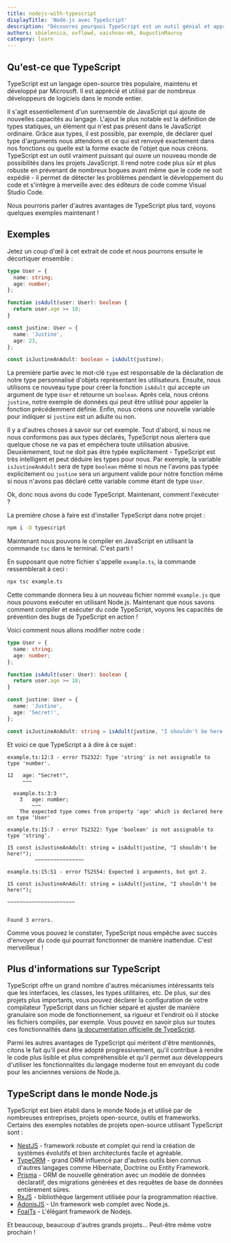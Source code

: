 ```yaml
---
title: nodejs-with-typescript
displayTitle: 'Node.js avec TypeScript'
description: "Découvrez pourquoi TypeScript est un outil génial et apprenez à l'utiliser par vous-même."
authors: sbielenica, ovflowd, vaishnav-mk, AugustinMauroy
category: learn
---
```


## Qu'est-ce que TypeScript

TypeScript est un langage open-source très populaire, maintenu et développé par Microsoft. Il est apprécié et utilisé par de nombreux développeurs de logiciels dans le monde entier.

Il s'agit essentiellement d'un surensemble de JavaScript qui ajoute de nouvelles capacités au langage. L'ajout le plus notable est la définition de types statiques, un élément qui n'est pas présent dans le JavaScript ordinaire. Grâce aux types, il est possible, par exemple, de déclarer quel type d'arguments nous attendons et ce qui est renvoyé exactement dans nos fonctions ou quelle est la forme exacte de l'objet que nous créons. TypeScript est un outil vraiment puissant qui ouvre un nouveau monde de possibilités dans les projets JavaScript. Il rend notre code plus sûr et plus robuste en prévenant de nombreux bogues avant même que le code ne soit expédié - il permet de détecter les problèmes pendant le développement du code et s'intègre à merveille avec des éditeurs de code comme Visual Studio Code.

Nous pourrons parler d'autres avantages de TypeScript plus tard, voyons quelques exemples maintenant !

## Exemples

Jetez un coup d'œil à cet extrait de code et nous pourrons ensuite le décortiquer ensemble :

```ts
type User = {
  name: string;
  age: number;
};

function isAdult(user: User): boolean {
  return user.age >= 18;
}

const justine: User = {
  name: 'Justine',
  age: 23,
};

const isJustineAnAdult: boolean = isAdult(justine);
```

La première partie avec le mot-clé `type` est responsable de la déclaration de notre type personnalisé d'objets représentant les utilisateurs. Ensuite, nous utilisons ce nouveau type pour créer la fonction `isAdult` qui accepte un argument de type `User` et retourne un `boolean`. Après cela, nous créons `justine`, notre exemple de données qui peut être utilisé pour appeler la fonction précédemment définie. Enfin, nous créons une nouvelle variable pour indiquer si `justine` est un adulte ou non.

Il y a d'autres choses à savoir sur cet exemple. Tout d'abord, si nous ne nous conformons pas aux types déclarés, TypeScript nous alertera que quelque chose ne va pas et empêchera toute utilisation abusive. Deuxièmement, tout ne doit pas être typée explicitement - TypeScript est très intelligent et peut déduire les types pour nous. Par exemple, la variable `isJustineAnAdult` sera de type `boolean` même si nous ne l'avons pas typée explicitement ou `justine` sera un argument valide pour notre fonction même si nous n'avons pas déclaré cette variable comme étant de type `User`.

Ok, donc nous avons du code TypeScript. Maintenant, comment l'exécuter ?

La première chose à faire est d'installer TypeScript dans notre projet :

```bash
npm i -D typescript
```

Maintenant nous pouvons le compiler en JavaScript en utilisant la commande `tsc` dans le terminal. C'est parti !

En supposant que notre fichier s'appelle `example.ts`, la commande ressemblerait à ceci :

```bash
npx tsc example.ts
```

Cette commande donnera lieu à un nouveau fichier nommé `example.js` que nous pouvons exécuter en utilisant Node.js.
Maintenant que nous savons comment compiler et exécuter du code TypeScript, voyons les capacités de prévention des bugs de TypeScript en action !

Voici comment nous allons modifier notre code :

```ts
type User = {
  name: string;
  age: number;
};

function isAdult(user: User): boolean {
  return user.age >= 18;
}

const justine: User = {
  name: 'Justine',
  age: 'Secret!',
};

const isJustineAnAdult: string = isAdult(justine, "I shouldn't be here!");
```

Et voici ce que TypeScript a à dire à ce sujet :

```console
example.ts:12:3 - error TS2322: Type 'string' is not assignable to type 'number'.

12   age: "Secret!",
     ~~~

  example.ts:3:3
    3   age: number;
        ~~~
    The expected type comes from property 'age' which is declared here on type 'User'

example.ts:15:7 - error TS2322: Type 'boolean' is not assignable to type 'string'.

15 const isJustineAnAdult: string = isAdult(justine, "I shouldn't be here!");
         ~~~~~~~~~~~~~~~~

example.ts:15:51 - error TS2554: Expected 1 arguments, but got 2.

15 const isJustineAnAdult: string = isAdult(justine, "I shouldn't be here!");
                                                     ~~~~~~~~~~~~~~~~~~~~~~


Found 3 errors.
```

Comme vous pouvez le constater, TypeScript nous empêche avec succès d'envoyer du code qui pourrait fonctionner de manière inattendue. C'est merveilleux !

## Plus d'informations sur TypeScript

TypeScript offre un grand nombre d'autres mécanismes intéressants tels que les interfaces, les classes, les types utilitaires, etc. De plus, sur des projets plus importants, vous pouvez déclarer la configuration de votre compilateur TypeScript dans un fichier séparé et ajuster de manière granulaire son mode de fonctionnement, sa rigueur et l'endroit où il stocke les fichiers compilés, par exemple. Vous pouvez en savoir plus sur toutes ces fonctionnalités dans [la documentation officielle de TypeScript](https://www.typescriptlang.org/docs).

Parmi les autres avantages de TypeScript qui méritent d'être mentionnés, citons le fait qu'il peut être adopté progressivement, qu'il contribue à rendre le code plus lisible et plus compréhensible et qu'il permet aux développeurs d'utiliser les fonctionnalités du langage moderne tout en envoyant du code pour les anciennes versions de Node.js.

## TypeScript dans le monde Node.js

TypeScript est bien établi dans le monde Node.js et utilisé par de nombreuses entreprises, projets open-source, outils et frameworks.
Certains des exemples notables de projets open-source utilisant TypeScript sont :

* [NestJS](https://nestjs.com/) - framework robuste et complet qui rend la création de systèmes évolutifs et bien architecturés facile et agréable.
* [TypeORM](https://typeorm.io/#/) - grand ORM influencé par d'autres outils bien connus d'autres langages comme Hibernate, Doctrine ou Entity Framework.
* [Prisma](https://prisma.io/) - ORM de nouvelle génération avec un modèle de données déclaratif, des migrations générées et des requêtes de base de données entièrement sûres.
* [RxJS](https://rxjs.dev/) - bibliothèque largement utilisée pour la programmation réactive.
* [AdonisJS](https://adonisjs.com) - Un framework web complet avec Node.js.
* [FoalTs](https://foalts.org/) - L'élégant framework de Nodejs.

Et beaucoup, beaucoup d'autres grands projets... Peut-être même votre prochain !
